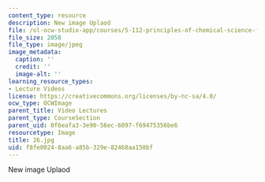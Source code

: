 ```yaml
---
content_type: resource
description: New image Uplaod
file: /ol-ocw-studio-app/courses/5-112-principles-of-chemical-science-fall-2005/f8fe00248aa6a85b329e82468aa150bf_26.jpg
file_size: 2058
file_type: image/jpeg
image_metadata:
  caption: ''
  credit: ''
  image-alt: ''
learning_resource_types:
- Lecture Videos
license: https://creativecommons.org/licenses/by-nc-sa/4.0/
ocw_type: OCWImage
parent_title: Video Lectures
parent_type: CourseSection
parent_uid: 0f6eafa3-3e90-56ec-6097-f69475356be6
resourcetype: Image
title: 26.jpg
uid: f8fe0024-8aa6-a85b-329e-82468aa150bf
---
```

New image Uplaod